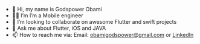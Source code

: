  - 👋 Hi, my name is Godspower Obami 
 - 🧑‍💻 I’m I’m a Mobile engineer
 - 👯 I’m looking to collaborate on awesome Flutter and swift projects
 - 💬 Ask me about Flutter, iOS and JAVA
 - 📫 How to reach me via:
 Email: obamigodspower@gmail.com or 
[LinkedIn](https://www.linkedin.com/in/godspowerobami)
